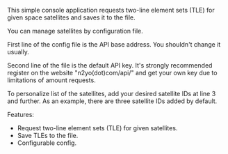 This simple console application requests two-line element sets (TLE) for given space satellites and saves it to the file.

You can manage satellites by configuration file.

First line of the config file is the API base address. You shouldn't change it usually.

Second line of the file is the default API key. It's strongly recommended register on the website "n2yo(dot)com/api/" and get your own key due to limitations of amount requests.

To personalize list of the satellites, add your desired satellite IDs at line 3 and further. As an example, there are three satellite IDs added by default.

Features:
* Request two-line element sets (TLE) for given satellites.
* Save TLEs to the file.
* Configurable config.
